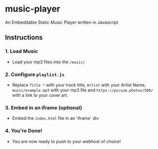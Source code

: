 # music-player
An Embeddable Static Music Player written in Javascript

## Instructions

### 1. Load Music
- Load your mp3 files into the `/music/`
### 2. Configure `playlist.js`
- Replace `Title *` with your track title, `Artist` with your Artist Name, `music/example.mp3` with your mp3 file and `https://picsum.photos/500/` with a link to your cover art.
### 3. Embed in an iframe (optional) 
- Embed the `index.html` file in an 'iframe` div
### 4. You're Done!
- You are now ready to push to your webhost of choice!  

